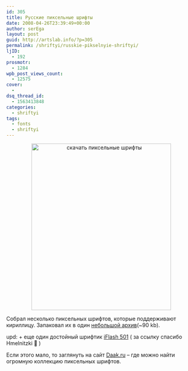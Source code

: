 ```yaml
---
id: 305
title: Русские пиксельные шрифты
date: 2008-04-26T23:39:49+00:00
author: serEga
layout: post
guid: http://artslab.info/?p=305
permalink: /shriftyi/russkie-pikselnyie-shriftyi/
ljID:
  - 192
prosmotr:
  - 1284
wpb_post_views_count:
  - 12575
cover:
  -
dsq_thread_id:
  - 1563413848
categories:
  - shriftyi
tags:
  - fonts
  - shriftyi
---
```

<p style="text-align: center;">
  <img class="aligncenter size-full wp-image-306" title="pix_fonts" src="http://googledrive.com/host/0B9lHVSSSdxdxd0hjdUdmRzY3Tjg/pix_fonts.gif" alt="скачать пиксельные шрифты" width="370" height="442" srcset="http://googledrive.com/host/0B9lHVSSSdxdxd0hjdUdmRzY3Tjg/pix_fonts.gif 370w, http://googledrive.com/host/0B9lHVSSSdxdxd0hjdUdmRzY3Tjg/pix_fonts-251x300.gif 251w" sizes="(max-width: 370px) 100vw, 370px" />
</p>

Собрал несколько пиксельных шрифтов, которые поддерживают кириллицу. Запаковал их в один <a href="http://www.box.net/shared/i26kfrls00" target="_blank">небольшой архив</a>(~90 kb).

upd: + еще один достойный шрифтик [iFlash 501](http://www.inils.ru/file/font/) ( за ссылку спасибо Hmelnitzki 🙂 )

Если этого мало, то заглянуть на сайт <a href="http://daak.ru/" target="_blank">Daak.ru</a> &#8211; где можно найти огромную коллекцию пиксельных шрифтов.